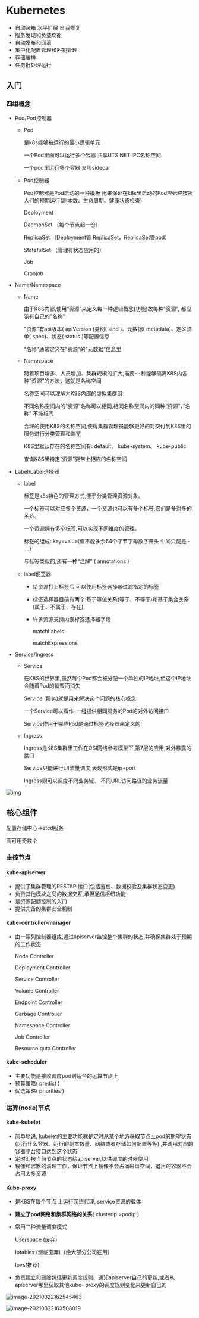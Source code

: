 # Kubernetes
+ 自动装箱 水平扩展 自我修复
+ 服务发现和负载均衡
+ 自动发布和回滚
+ 集中化配置管理和密钥管理
+ 存储编排
+ 任务批处理运行

## 入门

### 四组概念

+ Pod/Pod控制器

  + Pod

    是k8s能够被运行的最小逻辑单元

    一个Pod里面可以运行多个容器 共享UTS NET IPC名称空间

    一个pod里运行多个容器 又叫sidecar

  + Pod控制器

    Pod控制器是Pod启动的一种模板 用来保证在k8s里启动的Pod应始终按照人们的预期运行(副本数、生命周期、健康状态检查)

    Deployment

    DaemonSet （每个节点起一份）

    ReplicaSet   （Deployment管 ReplicaSet，ReplicaSet管pod）

    StatefulSet   （管理有状态应用的）

    Job

    Cronjob

+ Name/Namespace

  + Name

    由于K8S内部,使用“资源”来定义每一种逻辑概念(功能)故每种"资源”, 都应该有自己的"名称”

    "资源”有api版本( apiVersion )类别( kind )、元数据( metadata)、定义清单( spec)、状态( status )等配置信息

    "名称”通常定义在"资源”的"元数据”信息里

  + Namespace

    随着项目增多、人员增加、集群规模的扩大,需要- -种能够隔离K8S内各种"资源”的方法，这就是名称空间

    名称空间可以理解为K8S内部的虚拟集群组

    不同名称空间内的"资源”名称可以相同,相同名称空间内的同种“资源”，”名称” 不能相同

    合理的使用K8S的名称空间,使得集群管理员能够更好的对交付到K8S里的服务进行分类管理和浏览

    K8S里默认存在的名称空间有: default、 kube-system、 kube-public

    查询K8S里特定“资源”要带上相应的名称空间

+ Label/Label选择器

  + label

    标签是k8s特色的管理方式,便于分类管理资源对象。

    一个标签可以对应多个资源，一个资源也可以有多个标签,它们是多对多的关系。

    一个资源拥有多个标签,可以实现不同维度的管理。

    标签的组成: key=value(值不能多余64个字节字母数字开头 中间只能是 - _ .）

    与标签类似的,还有一种“注解” ( annotations )

  + label便签器

    - 给资源打上标签后,可以使用标签选择器过滤指定的标签

    - 标签选择器目前有两个:基于等值关系(等于、不等于)和基于集合关系(属于、不属于、存在)

    - 许多资源支持内嵌标签选择器字段

      matchLabels

      matchExpressions

+ Service/Ingress

  + Service

    在K8S的世界里,虽然每个Pod都会被分配一个单独的IP地址,但这个IP地址会随着Pod的销毁而消失

    Service (服务)就是用来解决这个问题的核心概念

    一个Service可以看作-一组提供相同服务的Pod的对外访问接口

    Service作用于哪些Pod是通过标签选择器来定义的

  + Ingress

    Ingress是K8S集群里工作在OSI网络参考模型下,第7层的应用,对外暴露的接口

    Service只能进行L4流量调度,表现形式是ip+port

    Ingress则可以调度不同业务域、 不同URL访问路径的业务流量

![img](images/1610788668698-88af2887-1f21-4953-8c9a-d7852496cdcb.svg)

## 核心组件

配置存储中心→etcd服务

高可用奇数个

### 主控节点

#### kube-apiserver

- 提供了集群管理的RESTAPI接口(包括鉴权、数据校验及集群状态变更)
- 负责其他模块之间的数据交互,承担通信枢纽功能
- 是资源配额控制的入口
- 提供完备的集群安全机制

#### kube-controller-manager

- 由一系列控制器组成,通过apiserver监控整个集群的状态,并确保集群处于预期的工作状态

  Node Controller

  Deployment Controller

  Service Controller

  Volume Controller

  Endpoint Controller

  Garbage Controller

  Namespace Controller

  Job Controller

  Resource quta Controller

#### kube-scheduler

- 主要功能是接收调度pod到适合的运算节点上
- 预算策略( predict )
- 优选策略( priorities )

### 运算(node)节点

#### kube-kubelet

- 简单地说, kubelet的主要功能就是定时从某个地方获取节点上pod的期望状态(运行什么容器、运行的副本数量、网络或者存储如何配置等等) ,并调用对应的容器平台接口达到这个状态
- 定时汇报当前节点的状态给apiserver,以供调度的时候使用
- 镜像和容器的清理工作，保证节点上镜像不会占满磁盘空间，退出的容器不会占用太多资源

#### Kube-proxy

- 是K8S在每个节点 上运行网络代理, service资源的载体
- **建立了pod网络和集群网络的关系**( clusterip >podip )
- 常用三种流量调度模式

  Userspace (废弃)

  Iptables (濒临废弃)（绝大部分公司在用）

  Ipvs(推荐)

- 负责建立和删除包括更新调度规则、通知apiserver自己的更新,或者从apiserver哪里获取其他kube- proxy的调度规则变化来更新自己的

![image-20210322162545463](images/image-20210322162545463.png)

![image-20210322163508019](images/image-20210322163508019.png)